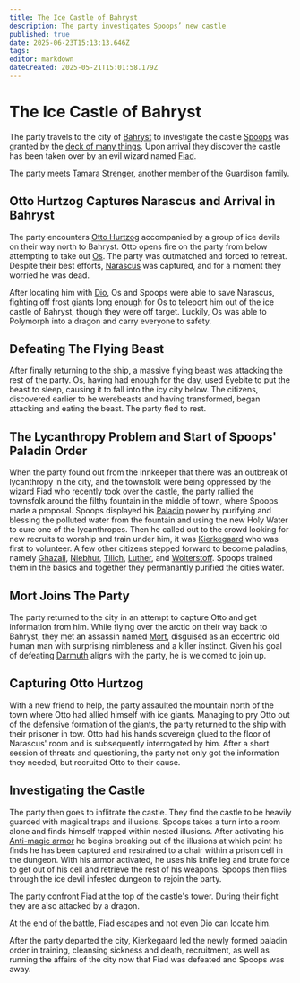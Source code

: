 ```yaml
---
title: The Ice Castle of Bahryst
description: The party investigates Spoops’ new castle
published: true
date: 2025-06-23T15:13:13.646Z
tags: 
editor: markdown
dateCreated: 2025-05-21T15:01:58.179Z
---
```


# The Ice Castle of Bahryst
The party travels to the city of [Bahryst](/locations/Mardun/bahryst) to investigate the castle [Spoops](/characters/spoops) was granted by the [deck of many things](/items/Deck_Of_Many_Things). Upon arrival they discover the castle has been taken over by an evil wizard named [Fiad](/characters/fiad). 

The party meets [Tamara Strenger](/characters/tamara-strenger), another member of the Guardison family.

## Otto Hurtzog Captures Narascus and Arrival in Bahryst
The party encounters [Otto Hurtzog](/characters/otto) accompanied by a group of ice devils on their way north to Bahryst. Otto opens fire on the party from below attempting to take out [Os](/characters/os). The party was outmatched and forced to retreat. Despite their best efforts, [Narascus](/characters/Narascus) was captured, and for a moment they worried he was dead.

After locating him with [Dio](/items/dio), Os and Spoops were able to save Narascus, fighting off frost giants long enough for Os to teleport him out of the ice castle of Bahryst, though they were off target. Luckily, Os was able to Polymorph into a dragon and carry everyone to safety.


## Defeating The Flying Beast
After finally returning to the ship, a massive flying beast was attacking the rest of the party. Os, having had enough for the day, used Eyebite to put the beast to sleep, causing it to fall into the icy city below. The citizens, discovered earlier to be werebeasts and having transformed, began attacking and eating the beast. The party fled to rest.

## The Lycanthropy Problem and Start of Spoops' Paladin Order
When the party found out from the innkeeper that there was an outbreak of lycanthropy in the city, and the townsfolk were being oppressed by the wizard Fiad who recently took over the castle, the party rallied the townsfolk around the filthy fountain in the middle of town, where Spoops made a proposal. Spoops displayed his [Paladin](/classes/oath-of-the-soulwarden) power by purifying and blessing the polluted water from the fountain and using the new Holy Water to cure one of the lycanthropes. Then he called out to the crowd looking for new recruits to worship and train under him, it was [Kierkegaard](/characters/kierkegaard) who was first to volunteer. A few other citizens stepped forward to become paladins, namely [Ghazali](/characters/ghazali), [Niebhur](/characters/niebhur), [Tilich](/characters/tilich), [Luther](/characters/luther), and [Wolterstoff](/characters/wolterstoff). Spoops trained them in the basics and together they permanantly purified the cities water.


## Mort Joins The Party
The party returned to the city in an attempt to capture Otto and get information from him. While flying over the arctic on their way back to Bahryst, they met an assassin named [Mort](/characters/mort), disguised as an eccentric old human man with surprising nimbleness and a killer instinct. Given his goal of defeating [Darmuth](/characters/Darmuth) aligns with the party, he is welcomed to join up.


## Capturing Otto Hurtzog
With a new friend to help, the party assaulted the mountain north of the town where Otto had allied himself with ice giants. Managing to pry Otto out of the defensive formation of the giants, the party returned to the ship with their prisoner in tow. Otto had his hands sovereign glued to the floor of Narascus' room and is subsequently interrogated by him. After a short session of threats and questioning, the party not only got the information they needed, but recruited Otto to their cause.


## Investigating the Castle
The party then goes to inflitrate the castle. They find the castle to be heavily guarded with magical traps and illusions. Spoops takes a turn into a room alone and finds himself trapped within nested illusions. After activating his [Anti-magic armor](/items/anti-magic-armor) he begins breaking out of the illusions at which point he finds he has been captured and restrained to a chair within a prison cell in the dungeon. With his armor activated, he uses his knife leg and brute force to get out of his cell and retrieve the rest of his weapons. Spoops then flies through the ice devil infested dungeon to rejoin the party. 

The party confront Fiad at the top of the castle's tower. During their fight they are also attacked by a dragon. 

At the end of the battle, Fiad escapes and not even Dio can locate him.

After the party departed the city, Kierkegaard led the newly formed paladin order in training, cleansing sickness and death, recruitment, as well as running the affairs of the city now that Fiad was defeated and Spoops was away.